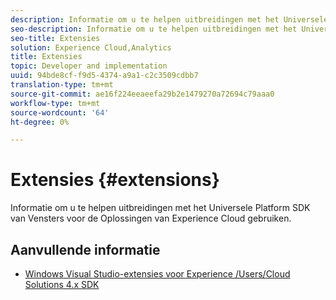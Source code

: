 ```yaml
---
description: Informatie om u te helpen uitbreidingen met het Universele Platform SDK van Vensters voor de Oplossingen van Experience Cloud gebruiken.
seo-description: Informatie om u te helpen uitbreidingen met het Universele Platform SDK van Vensters voor de Oplossingen van Experience Cloud gebruiken.
seo-title: Extensies
solution: Experience Cloud,Analytics
title: Extensies
topic: Developer and implementation
uuid: 94bde8cf-f9d5-4374-a9a1-c2c3509cdbb7
translation-type: tm+mt
source-git-commit: ae16f224eeaeefa29b2e1479270a72694c79aaa0
workflow-type: tm+mt
source-wordcount: '64'
ht-degree: 0%

---
```



# Extensies {#extensions}

Informatie om u te helpen uitbreidingen met het Universele Platform SDK van Vensters voor de Oplossingen van Experience Cloud gebruiken.

## Aanvullende informatie

+ [Windows Visual Studio-extensies voor Experience /Users/Cloud Solutions 4.x SDK](/help/universal-windows/extensions/win-vse-4x.md)